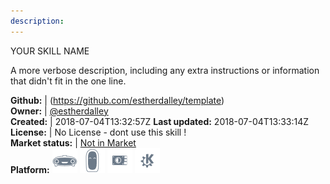 ```yaml
---
description: 
---
```

YOUR SKILL NAME

A more verbose description, including any extra instructions or
information that didn't fit in the one line.

**Github:** | (https://github.com/estherdalley/template)  
**Owner:** | [@estherdalley](https://github.com/estherdalley)  
**Created:** | 2018-07-04T13:32:57Z  **Last updated:** 2018-07-04T13:33:14Z  
**License:** | No License - dont use this skill !  
**Market status:** | [Not in Market](https://market.mycroft.ai/skill/)  
**Platform:**   ![](.gitbook/assets/mark-1-icon.png)  ![](.gitbook/assets/mark-2-icon.png)  ![](.gitbook/assets/picroft-icon.png)  ![](.gitbook/assets/kde.png)   
